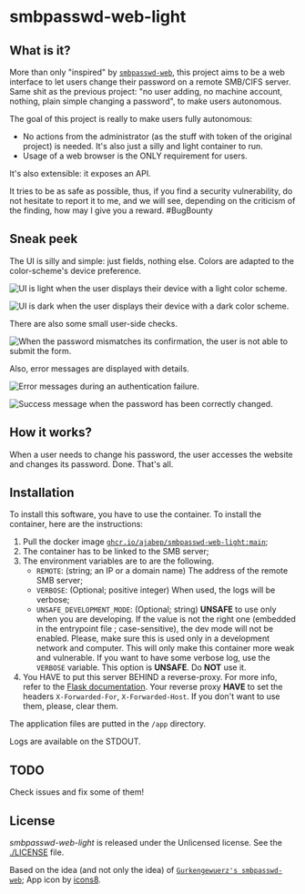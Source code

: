 # smbpasswd-web-light

## What is it?

More than only "inspired" by [`smbpasswd-web`](https://github.com/Gurkengewuerz/smbpasswd-web), this project aims to be
a web interface to let users change their password on a remote SMB/CIFS server. Same shit as the previous project: "no
user adding, no machine account, nothing, plain simple changing a password", to make users autonomous.

The goal of this project is really to make users fully autonomous:

* No actions from the
administrator (as the stuff with token of the original project) is needed. It's also just a silly and light container to
run.
* Usage of a web browser is the ONLY requirement for users.

It's also extensible: it exposes an API.

It tries to be as safe as possible, thus, if you find a security vulnerability, do not hesitate to report it to me, and
we will see, depending on the criticism of the finding, how may I give you a reward. #BugBounty


## Sneak peek

The UI is silly and simple: just fields, nothing else. Colors are adapted to the color-scheme's device preference.

![UI is light when the user displays their device with a light color scheme.](./docs/light.png)

![UI is dark when the user displays their device with a dark color scheme.](./docs/dark.png)

There are also some small user-side checks.

![When the password mismatches its confirmation, the user is not able to submit the form.](./docs/password_mismatch.png)

Also, error messages are displayed with details.

![Error messages during an authentication failure.](./docs/authn_failure.png)

![Success message when the password has been correctly changed.](./docs/success.png)


## How it works?

When a user needs to change his password, the user accesses the website and changes its password. Done. That's all.


## Installation

To install this software, you have to use the container. To install the container, here are the instructions:

1. Pull the docker image [`ghcr.io/ajabep/smbpasswd-web-light:main`](https://ghcr.io/ajabep/smbpasswd-web-light:main);
2. The container has to be linked to the SMB server;
3. The environment variables are to are the following.
	- `REMOTE`: (string; an IP or a domain name) The address of the remote SMB server;
	- `VERBOSE`: (Optional; positive integer) When used, the logs will be verbose;
	- `UNSAFE_DEVELOPMENT_MODE`: (Optional; string) **UNSAFE** to use only when you are developing. If the value is not
	  the right one (embedded in the entrypoint file ; case-sensitive), the dev mode will not be enabled. Please, make
	  sure this is used only in a development network and computer. This will only make this container more weak and
	  vulnerable. If you want to have some verbose log, use the `VERBOSE` variable. This option is **UNSAFE**. Do 
      **NOT** use it.
4. You HAVE to put this server BEHIND a reverse-proxy. For more info, refer to the
   [Flask documentation](https://flask.palletsprojects.com/en/2.3.x/deploying/). Your reverse proxy **HAVE** to set the
   headers `X-Forwarded-For`, `X-Forwarded-Host`. If you don't want to use them, please, clear them.


The application files are putted in the `/app` directory.

Logs are available on the STDOUT.


## TODO

Check issues and fix some of them!


## License

*smbpasswd-web-light* is released under the Unlicensed license. See the [./LICENSE](LICENSE) file.

Based on the idea (and not only the idea) of [`Gurkengewuerz's smbpasswd-web`](https://github.com/Gurkengewuerz/smbpasswd-web); App icon by [icons8](https://icons8.com/).
